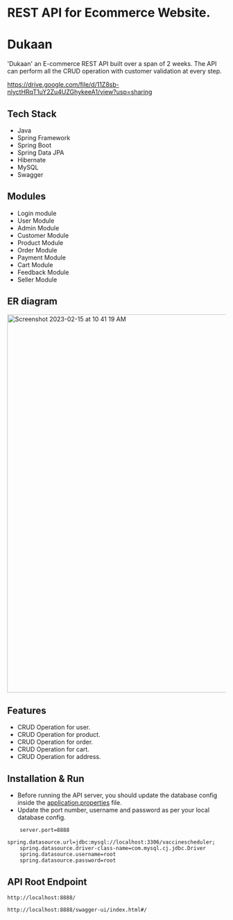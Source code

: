 # REST API for Ecommerce Website.
# Dukaan

'Dukaan' an E-commerce REST API built over a span of 2 weeks. The API can perform all the CRUD operation with customer validation at every step.

https://drive.google.com/file/d/11Z8sb-nlyctHRqT1uY2Zu4UZGhykeeA1/view?usp=sharing

## Tech Stack

* Java
* Spring Framework
* Spring Boot
* Spring Data JPA
* Hibernate
* MySQL
* Swagger

## Modules

* Login module
* User Module
* Admin Module
* Customer Module
* Product Module
* Order Module
* Payment Module
* Cart Module
* Feedback Module
* Seller Module

## ER diagram
<img width="872" alt="Screenshot 2023-02-15 at 10 41 19 AM" src="https://user-images.githubusercontent.com/96117548/218993161-18d71291-b81e-44d7-9c1a-70f107332765.png">


## Features

* CRUD Operation for user.
* CRUD Operation for product.
* CRUD Operation for order.
* CRUD Operation for cart.
* CRUD Operation for address.

## Installation & Run

* Before running the API server, you should update the database config inside the [application.properties](https://github.com/Afzhal-ahmed-s/E-commerece/blob/main/E-commerce/src/main/resources/application.properties) file. 
* Update the port number, username and password as per your local database config.

```
    server.port=8888
    spring.datasource.url=jdbc:mysql://localhost:3306/vaccinescheduler;
    spring.datasource.driver-class-name=com.mysql.cj.jdbc.Driver
    spring.datasource.username=root
    spring.datasource.password=root
```

## API Root Endpoint

`http://localhost:8888/`

`http://localhost:8888/swagger-ui/index.html#/`
